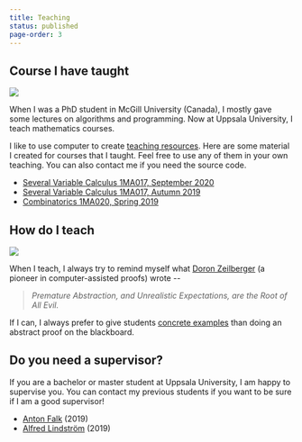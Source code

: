 ```yaml
---
title: Teaching
status: published
page-order: 3
---
```


## Course I have taught

<a style="color: black" href="{filename}/math/2019-03-21-combinatorics.md">
<img src="{static}/images/teaching/rook-3.png" class="heading"></img>
</a>

When I was a PhD student in McGill University (Canada), I mostly gave some lectures on algorithms
and programming. Now at Uppsala University, I teach mathematics courses.

I like to use computer to create [teaching resources]({tag}teaching). Here are some material I
created for courses that I taught. Feel free to use any of them in your own teaching. You can also
contact me if you need the source code.

* [Several Variable Calculus 1MA017, September 2020]({filename}/math/2020-09-08-calculus.md)
* [Several Variable Calculus 1MA017, Autumn 2019]({filename}/math/2019-11-19-calculus.md)
* [Combinatorics 1MA020, Spring 2019]({filename}/math/2019-03-21-combinatorics.md)

## How do I teach

<a style="color: black" href="{filename}/math/2019-11-19-calculus.md">
<img src="{static}/images/teaching/tangent-xy.png" class="heading"></img>
</a>

When I teach, I always try to remind myself what [Doron
Zeilberger](https://sites.math.rutgers.edu/~zeilberg/Opinion128.html) (a pioneer in
computer-assisted proofs) wrote -- 

> *Premature Abstraction, and Unrealistic Expectations, are the Root of All Evil.*
    
If I can, I always prefer to give students [concrete examples]({filename}/math/2019-05-22-chessboard.md) than doing
an abstract proof on the blackboard.

## Do you need a supervisor?

If you are a bachelor or master student at Uppsala University, I am happy to supervise you. You can
contact my previous students if you want to be sure if I am a good supervisor! <i class="far fa-grin-squint"></i>

* [Anton Falk](https://se.linkedin.com/in/anton-falk-40b463174) (2019)
* [Alfred Lindström](http://www.nischmanagement.se/alfred-lindstrom) (2019)
